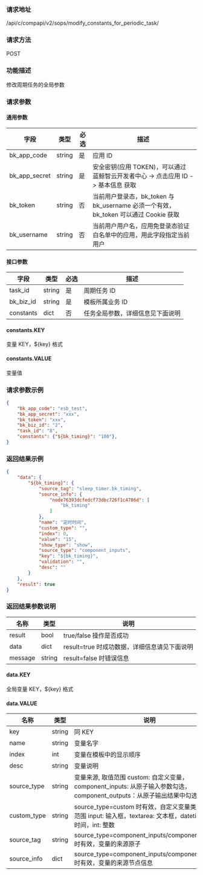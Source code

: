 ### 请求地址

/api/c/compapi/v2/sops/modify_constants_for_periodic_task/

### 请求方法

POST

### 功能描述

修改周期任务的全局参数

### 请求参数

#### 通用参数

| 字段 | 类型 | 必选 | 描述 |
|-----------|------------|--------|------------|
| bk_app_code  | string    | 是 | 应用 ID     |
| bk_app_secret| string    | 是 | 安全密钥(应用 TOKEN)，可以通过 蓝鲸智云开发者中心 -&gt; 点击应用 ID -&gt; 基本信息 获取 |
| bk_token     | string    | 否 | 当前用户登录态，bk_token 与 bk_username 必须一个有效，bk_token 可以通过 Cookie 获取 |
| bk_username  | string    | 否 | 当前用户用户名，应用免登录态验证白名单中的应用，用此字段指定当前用户 |

#### 接口参数

| 字段          | 类型       | 必选   | 描述             |
|---------------|------------|--------|------------------|
| task_id    | string     | 是   | 周期任务 ID |
| bk_biz_id    | string     | 是   | 模板所属业务 ID |
| constants    | dict     | 否   | 任务全局参数，详细信息见下面说明 |

#### constants.KEY

变量 KEY，${key} 格式

#### constants.VALUE

变量值

### 请求参数示例

```json
{
    "bk_app_code": "esb_test",
    "bk_app_secret": "xxx",
    "bk_token": "xxx",
    "bk_biz_id": "2",
    "task_id": "8",
    "constants": {"${bk_timing}": "100"},
}
```

### 返回结果示例

```json
{
    "data": {
        "${bk_timing}": {
            "source_tag": "sleep_timer.bk_timing",
            "source_info": {
                "node76393dcfedcf73dbc726f1c4786d": [
                    "bk_timing"
                ]
            },
            "name": "定时时间",
            "custom_type": "",
            "index": 0,
            "value": "15",
            "show_type": "show",
            "source_type": "component_inputs",
            "key": "${bk_timing}",
            "validation": "",
            "desc": ""
        }
    },
    "result": true
}
```

### 返回结果参数说明

| 名称   | 类型  | 说明             |
| ------------ | ---------- | ------------------------------ |
| result      | bool    | true/false 操作是否成功     |
| data        | dict      | result=true 时成功数据，详细信息请见下面说明     |
| message        | string      | result=false 时错误信息     |

#### data.KEY
全局变量 KEY，${key} 格式

#### data.VALUE

| 名称   | 类型  | 说明             |
| ------------ | ---------- | ------------------------------ |
| key      | string    | 同 KEY     |
| name      | string    | 变量名字    |
| index      | int    | 变量在模板中的显示顺序    |
| desc      | string    | 变量说明   |
| source_type      | string    | 变量来源, 取值范围 custom: 自定义变量，component_inputs: 从原子输入参数勾选，component_outputs：从原子输出结果中勾选   |
| custom_type      | string    | source_type=custom 时有效，自定义变量类型， 取值范围 input: 输入框，textarea: 文本框，datetime: 日期时间，int: 整数|
| source_tag      | string    | source_type=component_inputs/component_outputs 时有效，变量的来源原子   |
| source_info   | dict  | source_type=component_inputs/component_outputs 时有效，变量的来源节点信息 |
